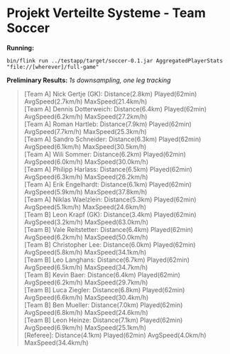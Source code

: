 # Projekt Verteilte Systeme - Team Soccer

**Running:**

    bin/flink run ../testapp/target/soccer-0.1.jar AggregatedPlayerStats "file://[wherever]/full-game"

**Preliminary Results:**
*1s downsampling, one leg tracking*
> [Team A] Nick Gertje (GK):   Distance(2.8km)   Played(62min)   AvgSpeed(2.7km/h)   MaxSpeed(21.4km/h)  
[Team A] Dennis Dotterweich:   Distance(6.4km)   Played(62min)   AvgSpeed(6.2km/h)   MaxSpeed(27.2km/h)  
[Team A] Roman Hartleb:   Distance(7.9km)   Played(62min)   AvgSpeed(7.7km/h)   MaxSpeed(25.3km/h)  
[Team A] Sandro Schneider:   Distance(6.3km)   Played(62min)   AvgSpeed(6.1km/h)   MaxSpeed(30.5km/h)  
[Team A] Wili Sommer:   Distance(6.2km)   Played(62min)   AvgSpeed(6.0km/h)   MaxSpeed(30.0km/h)  
[Team A] Philipp Harlass:   Distance(6.5km)   Played(62min)   AvgSpeed(6.3km/h)   MaxSpeed(26.2km/h)  
[Team A] Erik Engelhardt:   Distance(6.1km)   Played(62min)   AvgSpeed(5.9km/h)   MaxSpeed(37.8km/h)  
[Team A] Niklas Waelzlein:   Distance(5.3km)   Played(62min)   AvgSpeed(5.1km/h)   MaxSpeed(24.6km/h)  
[Team B] Leon Krapf (GK):   Distance(3.4km)   Played(62min)   AvgSpeed(3.2km/h)   MaxSpeed(63.0km/h)  
[Team B] Vale Reitstetter:   Distance(6.4km)   Played(62min)   AvgSpeed(6.2km/h)   MaxSpeed(50.0km/h)  
[Team B] Christopher Lee:   Distance(6.0km)   Played(62min)   AvgSpeed(5.8km/h)   MaxSpeed(34.1km/h)  
[Team B] Leo Langhans:   Distance(6.7km)   Played(62min)   AvgSpeed(6.5km/h)   MaxSpeed(34.7km/h)  
[Team B] Kevin Baer:   Distance(6.4km)   Played(62min)   AvgSpeed(6.2km/h)   MaxSpeed(29.7km/h)  
[Team B] Luca Ziegler:   Distance(6.8km)   Played(62min)   AvgSpeed(6.6km/h)   MaxSpeed(30.4km/h)  
[Team B] Ben Mueller:   Distance(7.0km)   Played(62min)   AvgSpeed(6.8km/h)   MaxSpeed(24.6km/h)  
[Team B] Leon Heinze:   Distance(7.1km)   Played(62min)   AvgSpeed(6.9km/h)   MaxSpeed(25.1km/h)  
[Referee]:   Distance(4.1km)   Played(62min)   AvgSpeed(4.0km/h)   MaxSpeed(34.4km/h)  
